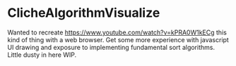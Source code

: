 # ClicheAlgorithmVisualize
Wanted to recreate https://www.youtube.com/watch?v=kPRA0W1kECg this kind of thing with a web browser.  Get some more experience with javascript UI drawing and exposure to implementing fundamental sort algorithms.  Little dusty in here WIP.
